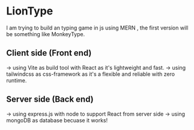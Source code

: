 # LionType

I am trying to build an typing game in js using MERN , the first version will be something like MonkeyType.

## Client side (Front end)

-> using Vite as build tool with React as it's lightweight and fast.
-> using tailwindcss as css-framework as it's a flexible and reliable with zero runtime.

## Server side (Back end)

-> using express.js with node to support React from server side
-> using mongoDB as database becuase it works!